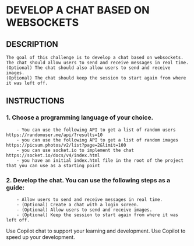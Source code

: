 # DEVELOP A CHAT BASED ON WEBSOCKETS

## DESCRIPTION

    The goal of this challenge is to develop a chat based on websockets. The chat should allow users to send and receive messages in real time. 
    (Optional) The chat should also allow users to send and receive images.
    (Optional) The chat should keep the session to start again from where it was left off.

## INSTRUCTIONS

### 1. Choose a programming language of your choice.
        - You can use the following API to get a list of random users https://randomuser.me/api/?results=10
        - you can use the following API to get a list of random images https://picsum.photos/v2/list?page=2&limit=100
        - you can use socket.io to implement the chat https://socket.io/docs/v4/index.html
        - you have an initial index.html file in the root of the project that you can use as a starting point

### 2. Develop the chat. You can use the following steps as a guide:
        - Allow users to send and receive messages in real time.
        - (Optional) Create a chat with a login screen.
        - (Optional) Allow users to send and receive images.
        - (Optional) Keep the session to start again from where it was left off.

Use Copilot chat to support your learning and development.
Use Copilot to speed up your development.
